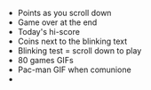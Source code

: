 
- Points as you scroll down
- Game over at the end
- Today's hi-score
- Coins next to the blinking text
- Blinking test = scroll down to play 
- 80 games GIFs
- Pac-man GIF when comunione
- 
